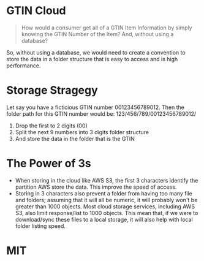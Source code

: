 # GTIN Cloud
> How would a consumer get all of a GTIN Item Information by simply knowing the GTIN Number of the Item?  And, without using a database?

So, without using a database, we would need to create a convention to store the data in a folder structure that is easy to access and is high performance.

# Storage Stragegy
Let say you have a ficticious GTIN number 00123456789012.  Then the folder path for this GTIN number would be: 123/456/789/00123456789012/

1. Drop the first to 2 digits (00)
2. Split the next 9 numbers into 3 digits folder structure
3. And store the data in the folder that is the GTIN

# The Power of 3s
- When storing in the cloud like AWS S3, the first 3 characters identify the partition AWS store the data.  This improve the speed of access.
- Storing in 3 characters also prevent a folder from having too many file and folders; assuming that it will all be numeric, it will probably won't be greater than 1000 objects.  Most cloud storage services, including AWS S3, also limit response/list to 1000 objects.  This mean that, if we were to download/sync these files to a local storage, it will also help with local folder listing speed.

# MIT
